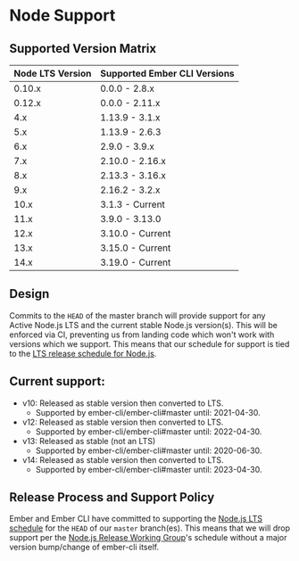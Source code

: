 # Node Support

## Supported Version Matrix

| Node LTS Version | Supported Ember CLI Versions |
|------------------|------------------------------|
| 0.10.x           | 0.0.0 - 2.8.x                |
| 0.12.x           | 0.0.0 - 2.11.x               |
| 4.x              | 1.13.9 - 3.1.x               |
| 5.x              | 1.13.9 - 2.6.3               |
| 6.x              | 2.9.0 - 3.9.x                |
| 7.x              | 2.10.0 - 2.16.x              |
| 8.x              | 2.13.3 - 3.16.x             |
| 9.x              | 2.16.2 - 3.2.x               |
| 10.x             | 3.1.3 - Current              |
| 11.x             | 3.9.0 - 3.13.0               |
| 12.x             | 3.10.0 - Current             |
| 13.x             | 3.15.0 - Current             |
| 14.x             | 3.19.0 - Current             |


## Design

Commits to the `HEAD` of the master branch will provide support for any Active
Node.js LTS and the current stable Node.js version(s).
This will be enforced via CI, preventing us from landing code which won't work
with versions which we support. This means that our schedule for support is
tied to the [LTS release schedule for
Node.js](https://github.com/nodejs/LTS#lts_schedule).

## Current support:

* v10: Released as stable version then converted to LTS.
  * Supported by ember-cli/ember-cli#master until: 2021-04-30.
* v12: Released as stable version then converted to LTS.
  * Supported by ember-cli/ember-cli#master until: 2022-04-30.
* v13: Released as stable (not an LTS)
  * Supported by ember-cli/ember-cli#master until: 2020-06-30.
* v14: Released as stable version then converted to LTS.
  * Supported by ember-cli/ember-cli#master until: 2023-04-30.

## Release Process and Support Policy

Ember and Ember CLI have committed to supporting the [Node.js LTS schedule](https://github.com/nodejs/LTS#lts-schedule)
for the `HEAD` of our `master` branch(es). This means that we will drop support
per the [Node.js Release Working Group](https://github.com/nodejs/Release)'s schedule without a major version
bump/change of ember-cli itself.
